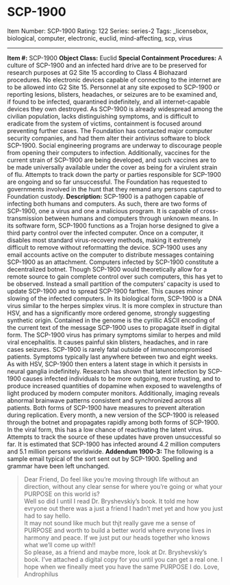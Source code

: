 # SCP-1900
Item Number: SCP-1900
Rating: 122
Series: series-2
Tags: _licensebox, biological, computer, electronic, euclid, mind-affecting, scp, virus

---

**Item #:** SCP-1900
**Object Class:** Euclid
**Special Containment Procedures:** A culture of SCP-1900 and an infected hard drive are to be preserved for research purposes at G2 Site 15 according to Class 4 Biohazard procedures. No electronic devices capable of connecting to the internet are to be allowed into G2 Site 15. Personnel at any site exposed to SCP-1900 or reporting lesions, blisters, headaches, or seizures are to be examined and, if found to be infected, quarantined indefinitely, and all internet-capable devices they own destroyed.
As SCP-1900 is already widespread among the civilian population, lacks distinguishing symptoms, and is difficult to eradicate from the system of victims, containment is focused around preventing further cases. The Foundation has contacted major computer security companies, and had them alter their antivirus software to block SCP-1900. Social engineering programs are underway to discourage people from opening their computers to infection. Additionally, vaccines for the current strain of SCP-1900 are being developed, and such vaccines are to be made universally available under the cover as being for a virulent strain of flu.
Attempts to track down the party or parties responsible for SCP-1900 are ongoing and so far unsuccessful. The Foundation has requested to governments involved in the hunt that they remand any persons captured to Foundation custody.
**Description:** SCP-1900 is a pathogen capable of infecting both humans and computers. As such, there are two forms of SCP-1900, one a virus and one a malicious program. It is capable of cross-transmission between humans and computers through unknown means.
In its software form, SCP-1900 functions as a Trojan horse designed to give a third party control over the infected computer. Once on a computer, it disables most standard virus-recovery methods, making it extremely difficult to remove without reformatting the device. SCP-1900 uses any email accounts active on the computer to distribute messages containing SCP-1900 as an attachment.
Computers infected by SCP-1900 constitute a decentralized botnet. Though SCP-1900 would theoretically allow for a remote source to gain complete control over such computers, this has yet to be observed. Instead a small partition of the computers’ capacity is used to update SCP-1900 and to spread SCP-1900 farther. This causes minor slowing of the infected computers.
In its biological form, SCP-1900 is a DNA virus similar to the herpes simplex virus. It is more complex in structure than HSV, and has a significantly more ordered genome, strongly suggesting synthetic origin. Contained in the genome is the cyrillic ASCII encoding of the current text of the message SCP-1900 uses to propagate itself in digital form.
The SCP-1900 virus has primary symptoms similar to herpes and mild viral encephalitis. It causes painful skin blisters, headaches, and in rare cases seizures. SCP-1900 is rarely fatal outside of immunocompromised patients. Symptoms typically last anywhere between two and eight weeks. As with HSV, SCP-1900 then enters a latent stage in which it persists in neural ganglia indefinitely. Research has shown that latent infection by SCP-1900 causes infected individuals to be more outgoing, more trusting, and to produce increased quantities of dopamine when exposed to wavelengths of light produced by modern computer monitors. Additionally, imaging reveals abnormal brainwave patterns consistent and synchronized across all patients.
Both forms of SCP-1900 have measures to prevent alteration during replication. Every month, a new version of the SCP-1900 is released through the botnet and propagates rapidly among both forms of SCP-1900. In the viral form, this has a low chance of reactivating the latent virus. Attempts to track the source of these updates have proven unsuccessful so far. It is estimated that SCP-1900 has infected around 4.2 million computers and 5.1 million persons worldwide.
**Addendum 1900-3:** The following is a sample email typical of the sort sent out by SCP-1900. Spelling and grammar have been left unchanged.
> Dear Friend,
> Do feel like you’re moving through life without an direction, without any clear sense for where you’re going or what your PURPOSE on this world is?  
>  Well so did I until I read Dr. Bryshevskiy’s book. It told me how evryone out there was a just a friend I hadn’t met yet and how you just had to say hello.  
>  It may not sound like much but thjt really gave me a sense of PURPOSE and worth to build a better world where evryone lives in harmony and peace. If we just put our heads together who knows what we’ll come up with!!  
>  So please, as a friend and maybe more, look at Dr. Bryshevskiy’s book. I’ve attached a digital copy for you until you can get a real one. I hope when we fineally meet you have the same PURPOSE I do.
> Love,  
>  Androphilus